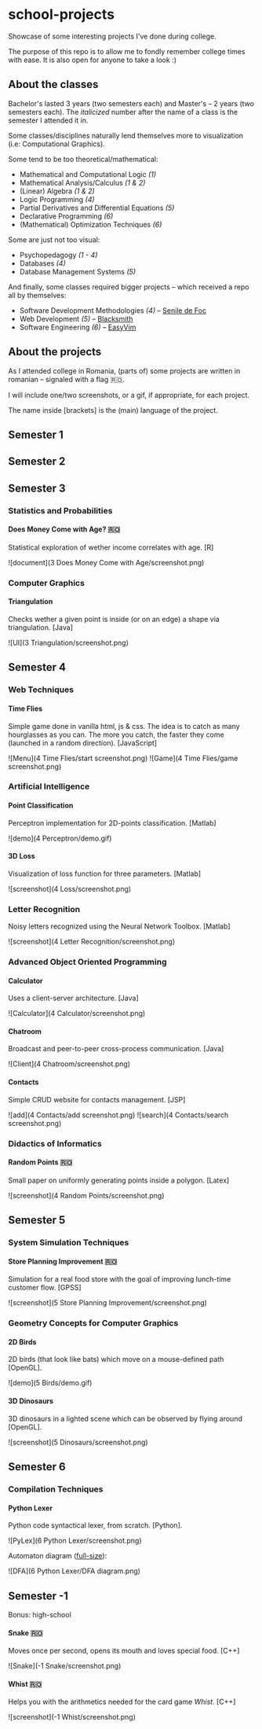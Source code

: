 # school-projects

Showcase of some interesting projects I've done during college.

The purpose of this repo is to allow me to fondly remember college times with ease. It is also open for anyone to take a look :)



## About the classes

Bachelor's lasted 3 years (two semesters each) and Master's – 2 years (two semesters each). The *italicized* number after the name of a class is the semester I attended it in.

Some classes/disciplines naturally lend themselves more to visualization (i.e: Computational Graphics).

Some tend to be too theoretical/mathematical:

* Mathematical and Computational Logic _(1)_
* Mathematical Analysis/Calculus _(1 & 2)_
* (Linear) Algebra _(1 & 2)_
* Logic Programming *(4)*
* Partial Derivatives and Differential Equations *(5)*
* Declarative Programming *(6)*
* (Mathematical) Optimization Techniques *(6)*

Some are just not too visual:

* Psychopedagogy *(1 - 4)*
* Databases *(4)*
* Database Management Systems *(5)*

And finally, some classes required bigger projects – which received a repo all by themselves:

* Software Development Methodologies *(4)* – [Senile de Foc](https://github.com/stefan1niculae/senile-de-foc)
* Web Development *(5)* – [Blacksmith](https://github.com/stefan1niculae/blacksmith)
* Software Engineering *(6)* – [EasyVim](https://github.com/stefan1niculae/easyVim)



## About the projects

As I attended college in Romania, (parts of) some projects are written in romanian – signaled with a flag  🇷🇴.

I will include one/two screenshots, or a gif, if appropriate, for each project.

The name inside [brackets] is the (main) language of the project.

## Semester 1

## Semester 2

## Semester 3

### Statistics and Probabilities

#### Does Money Come with Age? 🇷🇴

Statistical exploration of wether income correlates with age. [R]

 ![document](3 Does Money Come with Age/screenshot.png)

### Computer Graphics

#### Triangulation

Checks wether a given point is inside (or on an edge)  a shape via triangulation. [Java]

![UI](3 Triangulation/screenshot.png)

## Semester 4

### Web Techniques

#### Time Flies

Simple game done in vanilla html, js & css. The idea is to catch as many hourglasses as you can. The more you catch, the faster they come (launched in a random direction). [JavaScript] 

![Menu](4 Time Flies/start screenshot.png)
![Game](4 Time Flies/game screenshot.png)

### Artificial Intelligence

#### Point Classification

Perceptron implementation for 2D-points classification. [Matlab]

![demo](4 Perceptron/demo.gif)

#### 3D Loss

Visualization of loss function for three parameters. [Matlab]

![screenshot](4 Loss/screenshot.png)

### Letter Recognition

Noisy letters recognized using the Neural Network Toolbox. [Matlab]

![screenshot](4 Letter Recognition/screenshot.png)

### Advanced Object Oriented Programming

#### Calculator

Uses a client-server architecture. [Java]

![Calculator](4 Calculator/screenshot.png)

#### Chatroom

Broadcast and peer-to-peer cross-process communication. [Java]

 ![Client](4 Chatroom/screenshot.png)

#### Contacts

Simple CRUD website for contacts management. [JSP]

![add](4 Contacts/add screenshot.png)
![search](4 Contacts/search screenshot.png)

### Didactics of Informatics

#### Random Points 🇷🇴

Small paper on uniformly generating points inside a polygon. [Latex]

![screenshot](4 Random Points/screenshot.png)

## Semester 5

### System Simulation Techniques

#### Store Planning Improvement 🇷🇴

Simulation for a real food store with the goal of improving lunch-time customer flow. [GPSS]

 ![screenshot](5 Store Planning Improvement/screenshot.png)

### Geometry Concepts for Computer Graphics

#### 2D Birds

2D birds (that look like bats) which move on a mouse-defined path [OpenGL].

![demo](5 Birds/demo.gif)



#### 3D Dinosaurs

3D dinosaurs in a lighted scene which can be observed by flying around [OpenGL].

![screenshot](5 Dinosaurs/screenshot.png)


## Semester 6

### Compilation Techniques

#### Python Lexer

Python code syntactical lexer, from scratch. [Python].

 ![PyLex](6 Python Lexer/screenshot.png)

Automaton diagram ([full-size](https://raw.githubusercontent.com/stefan1niculae/school-projects/master/Python%20Lexer/DFA%20diagram.png)):

![DFA](6 Python Lexer/DFA diagram.png)

## Semester -1

Bonus: high-school

#### Snake 🇷🇴

Moves once per second, opens its mouth and loves special food. [C++]

![Snake](-1 Snake/screenshot.png)



#### Whist 🇷🇴

 Helps you with the arithmetics needed for the card game _Whist_. [C++]

![screenshot](-1 Whist/screenshot.png)